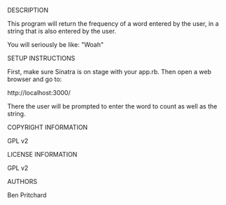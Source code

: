 DESCRIPTION

This program will return the frequency of a word entered by the user, in a string that is also entered by the user.

You will seriously be like: "Woah"


SETUP INSTRUCTIONS

First, make sure Sinatra is on stage with your app.rb. Then open a web browser and go to:

http://localhost:3000/

There the user will be prompted to enter the word to count as well as the string.


COPYRIGHT INFORMATION

GPL v2


LICENSE INFORMATION

GPL v2


AUTHORS

Ben Pritchard
